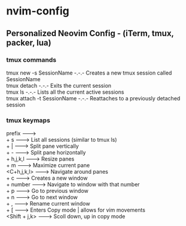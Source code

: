 # nvim-config

## Personalized Neovim Config - (iTerm, tmux, packer, lua)

### tmux commands

tmux new -s SessionName -.-.- Creates a new tmux session called SessionName <br/>
tmux detach -.-.- Exits the current session <br/>
tmux ls -.-.- Lists all the current active sessions <br/>
tmux attach -t SessionName -.-.- Reattaches to a previously detached session <br/>

### tmux keymaps

prefix ---> <C-a> <br/>
<prefix> + s ---> List all sessions (similar to tmux ls) <br/>
<prefix> + | ---> Split pane vertically <br/>
<prefix> + - ---> Split pane horizontally <br/>
<prefix> + h,j,k,l ---> Resize panes <br/>
<prefix> + m ---> Maximize current pane <br/>
<C+h,j,k,l> ---> Navigate around panes <br/>
<prefix> + c ---> Creates a new window <br/>
<prefix> + number ---> Navigate to window with that number <br/>
<prefix> + p ---> Go to previous window <br/>
<prefix> + n ---> Go to next window <br/>
<prefix> + , ---> Rename current window <br/>
<prefix> + [ ---> Enters Copy mode | allows for vim movements <br/>
<Shift + j,k> ---> Scoll down, up in copy mode <br/>
